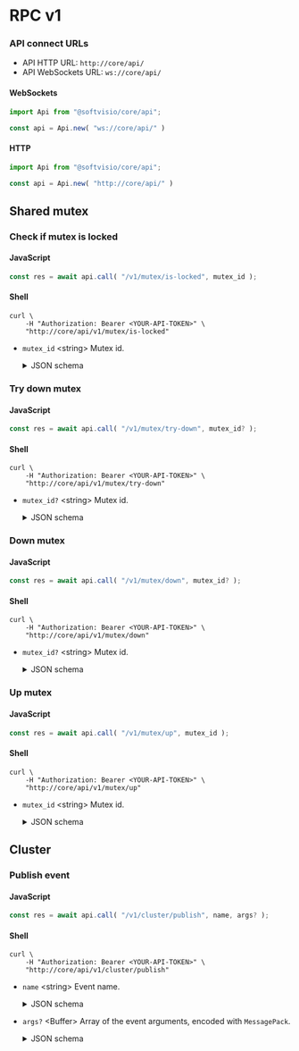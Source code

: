 # RPC v1

### API connect URLs

-   API HTTP URL: `http://core/api/`
-   API WebSockets URL: `ws://core/api/`

<!-- tabs:start -->

#### **WebSockets**

<!-- prettier-ignore -->
```javascript
import Api from "@softvisio/core/api";

const api = Api.new( "ws://core/api/" )
```

#### **HTTP**

<!-- prettier-ignore -->
```javascript
import Api from "@softvisio/core/api";

const api = Api.new( "http://core/api/" )
```

<!-- tabs:end -->

## Shared mutex

### Check if mutex is locked

<!-- tabs:start -->

#### **JavaScript**

<!-- prettier-ignore -->
```javascript
const res = await api.call( "/v1/mutex/is-locked", mutex_id );
```

#### **Shell**

<!-- prettier-ignore -->
```shell
curl \
    -H "Authorization: Bearer <YOUR-API-TOKEN>" \
    "http://core/api/v1/mutex/is-locked"
```

<!-- tabs:end -->

-   `mutex_id` <string\> Mutex id.

    <details>
        <summary>JSON schema</summary>

    ```json
    {
        "type": "string"
    }
    ```

    </details>

### Try down mutex

<!-- tabs:start -->

#### **JavaScript**

<!-- prettier-ignore -->
```javascript
const res = await api.call( "/v1/mutex/try-down", mutex_id? );
```

#### **Shell**

<!-- prettier-ignore -->
```shell
curl \
    -H "Authorization: Bearer <YOUR-API-TOKEN>" \
    "http://core/api/v1/mutex/try-down"
```

<!-- tabs:end -->

-   `mutex_id?` <string\> Mutex id.

    <details>
        <summary>JSON schema</summary>

    ```json
    {
        "type": "string"
    }
    ```

    </details>

### Down mutex

<!-- tabs:start -->

#### **JavaScript**

<!-- prettier-ignore -->
```javascript
const res = await api.call( "/v1/mutex/down", mutex_id? );
```

#### **Shell**

<!-- prettier-ignore -->
```shell
curl \
    -H "Authorization: Bearer <YOUR-API-TOKEN>" \
    "http://core/api/v1/mutex/down"
```

<!-- tabs:end -->

-   `mutex_id?` <string\> Mutex id.

    <details>
        <summary>JSON schema</summary>

    ```json
    {
        "type": "string"
    }
    ```

    </details>

### Up mutex

<!-- tabs:start -->

#### **JavaScript**

<!-- prettier-ignore -->
```javascript
const res = await api.call( "/v1/mutex/up", mutex_id );
```

#### **Shell**

<!-- prettier-ignore -->
```shell
curl \
    -H "Authorization: Bearer <YOUR-API-TOKEN>" \
    "http://core/api/v1/mutex/up"
```

<!-- tabs:end -->

-   `mutex_id` <string\> Mutex id.

    <details>
        <summary>JSON schema</summary>

    ```json
    {
        "type": "string"
    }
    ```

    </details>

## Cluster

### Publish event

<!-- tabs:start -->

#### **JavaScript**

<!-- prettier-ignore -->
```javascript
const res = await api.call( "/v1/cluster/publish", name, args? );
```

#### **Shell**

<!-- prettier-ignore -->
```shell
curl \
    -H "Authorization: Bearer <YOUR-API-TOKEN>" \
    "http://core/api/v1/cluster/publish"
```

<!-- tabs:end -->

-   `name` <string\> Event name.

    <details>
        <summary>JSON schema</summary>

    ```json
    {
        "type": "string"
    }
    ```

    </details>

-   `args?` <Buffer\> Array of the event arguments, encoded with `MessagePack`.

    <details>
        <summary>JSON schema</summary>

    ```json
    {
        "instanceof": "Buffer"
    }
    ```

    </details>

